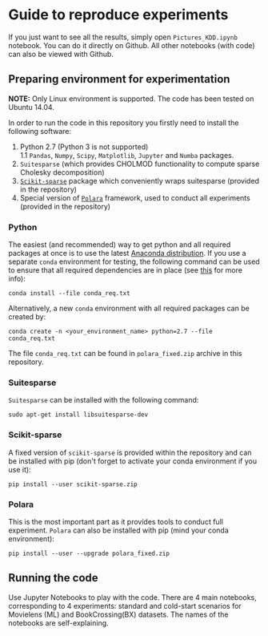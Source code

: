# Guide to reproduce experiments

If you just want to see all the results, simply open `Pictures_KDD.ipynb` notebook. You can do it directly on Github. All other notebooks (with code) can also be viewed with Github.

## Preparing environment for experimentation
**NOTE:** Only Linux environment is supported. The code has been tested on Ubuntu 14.04.

In order to run the code in this repository you firstly need to install the following software:  
1. Python 2.7 (Python 3 is not supported)  
  1.1 `Pandas`, `Numpy`, `Scipy`, `Matplotlib`, `Jupyter` and `Numba` packages.  
2. `Suitesparse` (which provides CHOLMOD functionality to compute sparse Cholesky decomposition)
3. [`Scikit-sparse`](https://github.com/scikit-sparse/scikit-sparse) package which conveniently wraps suitesparse (provided in the repository)
4. Special version of [`Polara`](https://github.com/evfro/polara) framework, used to conduct all experiments (provided in the repository)

### Python
The easiest (and recommended) way to get python and all required packages at once is to use the latest [Anaconda distribution](https://www.continuum.io/downloads).
If you use a separate `conda` environment for testing, the following command can be used to ensure that all required dependencies are in place (see [this](http://conda.pydata.org/docs/commands/conda-install.html) for more info):  
```
conda install --file conda_req.txt
```
Alternatively, a new `conda` environment with all required packages can be created by:  
```
conda create -n <your_environment_name> python=2.7 --file conda_req.txt
```
The file `conda_req.txt` can be found in `polara_fixed.zip` archive in this repository.

### Suitesparse
`Suitesparse` can be installed with the following command:

```
sudo apt-get install libsuitesparse-dev
```

### Scikit-sparse
A fixed version of `scikit-sparse` is provided within the repository and can be installed with pip (don't forget to activate your conda environment if you use it):
```
pip install --user scikit-sparse.zip
```

### Polara
This is the most important part as it provides tools to conduct full experiment. `Polara` can also be installed with pip (mind your conda environment):
```
pip install --user --upgrade polara_fixed.zip
```


## Running the code
Use Jupyter Notebooks to play with the code. There are 4 main notebooks, corresponding to 4 experiments: standard and cold-start scenarios for Movielens (ML) and BookCrossing(BX) datasets. The names of the notebooks are self-explaining.

